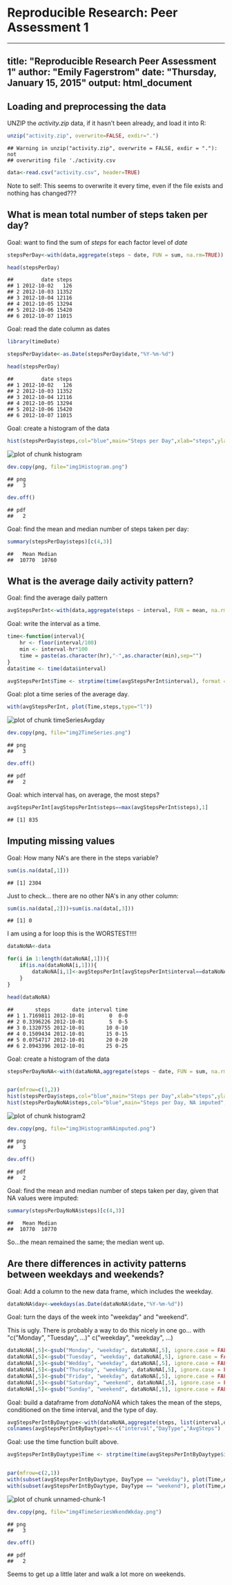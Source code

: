 # Reproducible Research: Peer Assessment 1
---
title: "Reproducible Research Peer Assessment 1"
author: "Emily Fagerstrom"
date: "Thursday, January 15, 2015"
output: html_document
---

## Loading and preprocessing the data

UNZIP the *activity.zip* data, if it hasn't been already, and load it into R:


```r
unzip("activity.zip", overwrite=FALSE, exdir=".")
```

```
## Warning in unzip("activity.zip", overwrite = FALSE, exdir = "."): not
## overwriting file './activity.csv
```

```r
data<-read.csv("activity.csv", header=TRUE)
```

Note to self: This seems to overwrite it every time, even if the file exists and nothing has changed???


## What is mean total number of steps taken per day?

Goal: want to find the sum of *steps* for each factor level of *date*


```r
stepsPerDay<-with(data,aggregate(steps ~ date, FUN = sum, na.rm=TRUE))

head(stepsPerDay)
```

```
##         date steps
## 1 2012-10-02   126
## 2 2012-10-03 11352
## 3 2012-10-04 12116
## 4 2012-10-05 13294
## 5 2012-10-06 15420
## 6 2012-10-07 11015
```


Goal: read the date column as dates


```r
library(timeDate)

stepsPerDay$date<-as.Date(stepsPerDay$date,"%Y-%m-%d")

head(stepsPerDay)
```

```
##         date steps
## 1 2012-10-02   126
## 2 2012-10-03 11352
## 3 2012-10-04 12116
## 4 2012-10-05 13294
## 5 2012-10-06 15420
## 6 2012-10-07 11015
```


Goal: create a histogram of the data


```r
hist(stepsPerDay$steps,col="blue",main="Steps per Day",xlab="steps",ylab="days",breaks=10)
```

![plot of chunk histogram](figure/histogram-1.png) 

```r
dev.copy(png, file="img1Histogram.png")
```

```
## png 
##   3
```

```r
dev.off()
```

```
## pdf 
##   2
```


Goal: find the mean and median number of steps taken per day:


```r
summary(stepsPerDay$steps)[c(4,3)]
```

```
##   Mean Median 
##  10770  10760
```


## What is the average daily activity pattern?

Goal: find the average daily pattern


```r
avgStepsPerInt<-with(data,aggregate(steps ~ interval, FUN = mean, na.rm=TRUE))
```

Goal: write the interval as a time.


```r
time<-function(interval){
    hr <- floor(interval/100)
    min <- interval-hr*100
    time = paste(as.character(hr),"-",as.character(min),sep="")
}
data$time <- time(data$interval)

avgStepsPerInt$Time <- strptime(time(avgStepsPerInt$interval), format = "%H-%M")
```

Goal: plot a time series of the average day.


```r
with(avgStepsPerInt, plot(Time,steps,type="l"))
```

![plot of chunk timeSeriesAvgday](figure/timeSeriesAvgday-1.png) 

```r
dev.copy(png, file="img2TimeSeries.png")
```

```
## png 
##   3
```

```r
dev.off()
```

```
## pdf 
##   2
```

Goal: which interval has, on average, the most steps?


```r
avgStepsPerInt[avgStepsPerInt$steps==max(avgStepsPerInt$steps),1]
```

```
## [1] 835
```


## Imputing missing values

Goal: How many NA's are there in the steps variable?


```r
sum(is.na(data[,1]))
```

```
## [1] 2304
```
Just to check... there are no other NA's in any other column:


```r
sum(is.na(data[,2]))+sum(is.na(data[,3]))
```

```
## [1] 0
```


I am using a for loop this is the WORSTEST!!!!


```r
dataNoNA<-data

for(i in 1:length(dataNoNA[,1])){
    if(is.na(dataNoNA[i,1])){
        dataNoNA[i,1]<-avgStepsPerInt[avgStepsPerInt$interval==dataNoNA[i,3],2]
    }
}

head(dataNoNA)
```

```
##       steps       date interval time
## 1 1.7169811 2012-10-01        0  0-0
## 2 0.3396226 2012-10-01        5  0-5
## 3 0.1320755 2012-10-01       10 0-10
## 4 0.1509434 2012-10-01       15 0-15
## 5 0.0754717 2012-10-01       20 0-20
## 6 2.0943396 2012-10-01       25 0-25
```

Goal: create a histogram of the data


```r
stepsPerDayNoNA<-with(dataNoNA,aggregate(steps ~ date, FUN = sum, na.rm=TRUE))


par(mfrow=c(1,2))
hist(stepsPerDay$steps,col="blue",main="Steps per Day",xlab="steps",ylab="days",breaks=10,ylim=c(0, 25))
hist(stepsPerDayNoNA$steps,col="blue",main="Steps per Day, NA imputed",xlab="steps",ylab="days",breaks=10,ylim=c(0, 25))
```

![plot of chunk histogram2](figure/histogram2-1.png) 

```r
dev.copy(png, file="img3HistogramNAimputed.png")
```

```
## png 
##   3
```

```r
dev.off()
```

```
## pdf 
##   2
```


Goal: find the mean and median number of steps taken per day, given that NA values were imputed:



```r
summary(stepsPerDayNoNA$steps)[c(4,3)]
```

```
##   Mean Median 
##  10770  10770
```

So...the mean remained the same; the median went up.


## Are there differences in activity patterns between weekdays and weekends?


Goal: Add a column to the new data frame, which includes the weekday.


```r
dataNoNA$day<-weekdays(as.Date(dataNoNA$date,"%Y-%m-%d"))
```

Goal: turn the days of the week into "weekday" and "weekend".  

This is ugly.
There is probably a way to do this nicely in one go... with 
"c("Monday", "Tuesday", ...)" c("weekday", "weekday", ...)


```r
dataNoNA[,5]<-gsub("Monday", "weekday", dataNoNA[,5], ignore.case = FALSE)
dataNoNA[,5]<-gsub("Tuesday", "weekday", dataNoNA[,5], ignore.case = FALSE)
dataNoNA[,5]<-gsub("Wedday", "weekday", dataNoNA[,5], ignore.case = FALSE)
dataNoNA[,5]<-gsub("Thursday", "weekday", dataNoNA[,5], ignore.case = FALSE)
dataNoNA[,5]<-gsub("Friday", "weekday", dataNoNA[,5], ignore.case = FALSE)
dataNoNA[,5]<-gsub("Saturday", "weekend", dataNoNA[,5], ignore.case = FALSE)
dataNoNA[,5]<-gsub("Sunday", "weekend", dataNoNA[,5], ignore.case = FALSE)
```

Goal: build a dataframe from *dataNoNA* which takes the mean of the steps, conditioned on the time interval, and the type of day.


```r
avgStepsPerIntByDaytype<-with(dataNoNA,aggregate(steps, list(interval,day), FUN = mean))
colnames(avgStepsPerIntByDaytype)<-c("interval","DayType","AvgSteps")
```

Goal: use the time function built above.


```r
avgStepsPerIntByDaytype$Time <- strptime(time(avgStepsPerIntByDaytype$interval), format = "%H-%M")


par(mfrow=c(2,1))
with(subset(avgStepsPerIntByDaytype, DayType == "weekday"), plot(Time,AvgSteps,type="l", main="Weekday"))
with(subset(avgStepsPerIntByDaytype, DayType == "weekend"), plot(Time,AvgSteps,type="l", main="Weekend"))
```

![plot of chunk unnamed-chunk-1](figure/unnamed-chunk-1-1.png) 

```r
dev.copy(png, file="img4TimeSeriesWkendWkday.png")
```

```
## png 
##   3
```

```r
dev.off()
```

```
## pdf 
##   2
```

Seems to get up a little later and walk a lot more on weekends.

